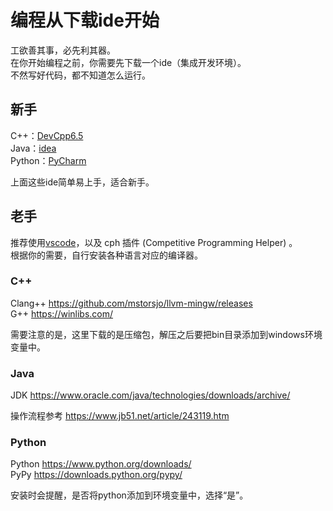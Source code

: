 # 编程从下载ide开始

工欲善其事，必先利其器。  
在你开始编程之前，你需要先下载一个ide（集成开发环境）。  
不然写好代码，都不知道怎么运行。  

## 新手

C++：[DevCpp6.5](https://soft.3dmgame.com/down/207888.html)  
Java：[idea](https://www.jetbrains.com/idea/download/other.html)  
Python：[PyCharm](https://www.jetbrains.com/pycharm/download/other.html)  

上面这些ide简单易上手，适合新手。  

## 老手

推荐使用[vscode](https://code.visualstudio.com/)，以及 cph 插件 (Competitive Programming Helper) 。  
根据你的需要，自行安装各种语言对应的编译器。  

### C++

Clang++ https://github.com/mstorsjo/llvm-mingw/releases  
G++ https://winlibs.com/  

需要注意的是，这里下载的是压缩包，解压之后要把bin目录添加到windows环境变量中。  

### Java

JDK https://www.oracle.com/java/technologies/downloads/archive/

操作流程参考 https://www.jb51.net/article/243119.htm  

### Python

Python https://www.python.org/downloads/  
PyPy https://downloads.python.org/pypy/  

安装时会提醒，是否将python添加到环境变量中，选择“是”。  
